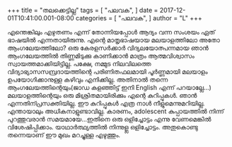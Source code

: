 +++
title = "തലക്കെട്ടില്ല"
tags = [
    "പലവക",
]
date = 2017-12-01T10:41:00.001-08:00
categories = [
    "പലവക",
]
author = "L"
+++

എന്തെങ്കിലും എഴുതണം എന്ന് തോന്നിയപ്പോള്‍ ആദ്യം വന്ന സംശയം ഏത് ഭാഷയില്‍ എന്നതായിരുന്നു. എന്റെ മാതൃഭാഷയായ മലയാളത്തിലോ അതോ ആംഗലേയത്തിലോ? ഒരു കേരളസര്‍ക്കാര്‍ വിദ്യലയോത്പന്നമായ ഞാന്‍ ആംഗലേയത്തില്‍ തിണ്ണമിടുക്കു കാണിക്കാന്‍ മാത്രം ആത്മവിശ്വാസം  സ്വായത്തമാക്കിയിട്ടില്ല. പക്ഷേ, നമ്മുട നിലവിലത്തെ വിദ്യാഭ്യാസസമ്പ്രദായത്തിന്റെ പരിണിതഫലമായി പൂര്‍ണ്ണമായി മലയാളം ഉപയോഗിക്കാനുള്ള കഴിവും എനിക്കില്ല. അതിനാല്‍ തന്നെ ആംഗലേയത്തിന്റെയും(ജാഡ കളഞ്ഞിട്ട് ഇനി English എന്ന് പറയാല്ലേ...) മലയാളത്തിന്റെയും ഒരു മിശ്രിതമായിരിക്കും എന്റെ കുറിപ്പുകള്‍.
ഞാന്‍ എന്നതിന്പ്രസക്തിയില്ല. ഈ കുറിപ്പുകള്‍ എത്ര നാള്‍ നീളുമെന്നുമറിയില്ല. എന്തായാലും അധികനാളുണ്ടാവില്ല. കാരണം, adolescent കുപ്പായത്തില്‍ നിന്ന് പുറത്തുവരാന്‍ സമയമായേ...ഇതിനെ ഒരു ഒളിച്ചോട്ടം എന്നു വേണമെങ്കില്‍ വിശേഷിപ്പിക്കാം. യാഥാര്‍ത്ഥ്യത്തില്‍ നിന്നുള്ല ഒളിച്ചോട്ടം. അതുകൊണ്ടു തന്നെയാണ് ഈ മുഖം മറച്ചുള്ള എഴുത്തും. 
